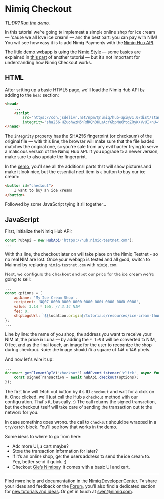 # Nimiq Checkout

_TL;DR? [Run the demo](playground.html#nimiq-checkout-demo.html)._

In this tutorial we're going to implement a simple online shop for ice cream &mdash; 'cause we all love ice cream! &mdash; and the best part: you can pay with NIM!
You will see how easy it is to add Nimiq Payments with the [Nimiq Hub API](https://github.com/nimiq/hub).

The little [demo webapp](playground.html#nimiq-checkout-demo.html) is using the [Nimiq Style](https://github.com/nimiq/nimiq-style) &mdash;
some basics are explained in
[this part](https://nimiq.github.io/tutorials/basics-2-events-and-ui#making-it-beautiful-with-nimiq-style)
of another tutorial &mdash; but it's not important for understanding how Nimiq Checkout works.

## HTML

After setting up a basic HTML5 page, we'll load the Nimiq Hub API by adding to the `head` section:

```html
<head>
    ...
    <script
        src="https://cdn.jsdelivr.net/npm/@nimiq/hub-api@v1.0/dist/standalone/HubApi.standalone.umd.js"
        integrity="sha256-HZuohwzM5nRdRQh3HLpAcYGbpNe6PtqZRyK+VvUI+nU=" crossorigin="anonymous"></script>
</head>
```

The `integrity` property has the SHA256 fingerprint (or checksum) of the original file &mdash;
with this line, the browser will make sure that the file loaded matches the original one,
so you're safe from any evil hacker trying to serve a malicious version of the Nimiq Hub API.
If you upgrade to a newer version, make sure to also update the fingerprint.

In the [demo](playground.html#nimiq-checkout-demo.html),
you'll see all the additional parts that will show pictures and make it look nice,
but the essential next item is a button to buy our ice cream:

```html
<button id="checkout">
    I want to buy an ice cream!
</button>
```

Followed by some JavaScript tying it all together&hellip;

## JavaScript

First, initialize the Nimiq Hub API:

```javascript
const hubApi = new HubApi('https://hub.nimiq-testnet.com');
...
```

With this line, the checkout later on will take place on the Nimiq Testnet - so no real NIM are lost.
Once your webapp is tested and all good, switch to Mainnet by replacing
`nimiq-testnet.com` with `nimiq.com`.

Next, we configure the checkout and set our price for the ice cream we're going to sell:

```javascript
...
const options = {
    appName: 'My Ice Cream Shop',
    recipient: 'NQ07 0000 0000 0000 0000 0000 0000 0000 0000',
    value: 3.14 * 1e5, // 3.14 NIM
    fee: 0,
    shopLogoUrl: `${location.origin}/tutorials/resources/ice-cream-thumb.jpg`,
};
...
```

Line by line:
the name of you shop,
the address you want to receive your NIM at,
the price in Luna &mdash; by adding the `* 1e5` it will be converted to NIM,
0 fee,
and as the final touch, an image for the user to recognize the shop during checkout.
Note: the image should fit a square of 146 x 146 pixels.

And now let's wire it up:

```javascript
...
document.getElementById('checkout').addEventListener('click', async function (event) {
    const signedTransaction = await hubApi.checkout(options);
});
```

The first line will fetch out button by it's ID `checkout` and wait for a click on it.
Once clicked, we'll just call the Hub's `checkout` method with our configuration.
That's it, basically. :)
The call returns the signed transaction,
but the checkout itself will take care of sending the transaction out to the network for you.

In case something goes wrong, the call to `checkout` should be wrapped in a `try/catch` block.
You'll see how that works in the [demo](playground.html#nimiq-checkout-demo.html).

Some ideas to where to go from here:

* Add more UI, a cart maybe?
* Store the transaction information for later?
* If it's an online shop, get the users address to send the ice cream to. Yep, better send it quick. ;)
* Checkout [Gie's Nimipay](https://nimipay.com/), it comes with a basic UI and cart.

---

Find more help and documentation in the [Nimiq Developer Center](https://nimiq.com/developers/).
To share your ideas and feedback on the [Forum](https://forum.nimiq.community),
you'll also find a dedicated section for [new tutorials and ideas](https://forum.nimiq.community/c/documentation/drafts).
Or get in touch at [sven@nimiq.com](mailto:sven@nimiq.com).
